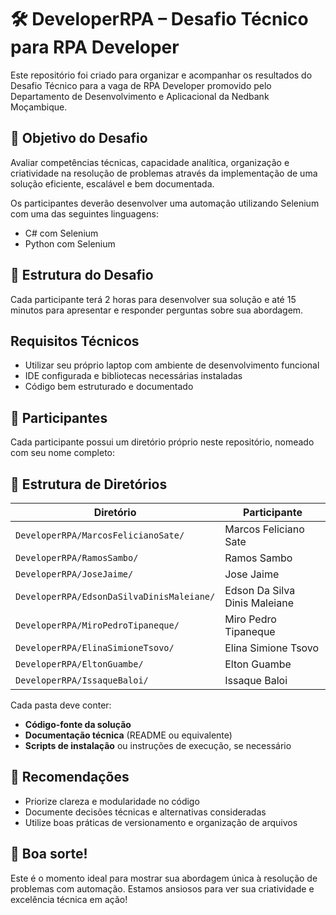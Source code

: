 # 🛠️ DeveloperRPA – Desafio Técnico para RPA Developer

Este repositório foi criado para organizar e acompanhar os resultados do Desafio Técnico para a vaga de RPA Developer promovido pelo Departamento de Desenvolvimento e Aplicacional da Nedbank Moçambique.

## 🎯 Objetivo do Desafio

Avaliar competências técnicas, capacidade analítica, organização e criatividade na resolução de problemas através da implementação de uma solução eficiente, escalável e bem documentada.

Os participantes deverão desenvolver uma automação utilizando Selenium com uma das seguintes linguagens:

- C# com Selenium
- Python com Selenium

## 🧪 Estrutura do Desafio

Cada participante terá 2 horas para desenvolver sua solução e até 15 minutos para apresentar e responder perguntas sobre sua abordagem.

## Requisitos Técnicos

- Utilizar seu próprio laptop com ambiente de desenvolvimento funcional
- IDE configurada e bibliotecas necessárias instaladas
- Código bem estruturado e documentado

## 👥 Participantes

Cada participante possui um diretório próprio neste repositório, nomeado com seu nome completo:

## 📁 Estrutura de Diretórios

| Diretório                          | Participante                          |
|-----------------------------------|---------------------------------------|
| `DeveloperRPA/MarcosFelicianoSate/`       | Marcos Feliciano Sate                 |
| `DeveloperRPA/RamosSambo/`                | Ramos Sambo                          |
| `DeveloperRPA/JoseJaime/`                 | Jose Jaime                           |
| `DeveloperRPA/EdsonDaSilvaDinisMaleiane/` | Edson Da Silva Dinis Maleiane        |
| `DeveloperRPA/MiroPedroTipaneque/` | Miro Pedro Tipaneque        |
| `DeveloperRPA/ElinaSimioneTsovo/` | Elina Simione Tsovo        |
| `DeveloperRPA/EltonGuambe/` | Elton Guambe        |
| `DeveloperRPA/IssaqueBaloi/` | Issaque Baloi        |


Cada pasta deve conter:

- **Código-fonte da solução**
- **Documentação técnica** (README ou equivalente)
- **Scripts de instalação** ou instruções de execução, se necessário

## 📌 Recomendações

- Priorize clareza e modularidade no código
- Documente decisões técnicas e alternativas consideradas
- Utilize boas práticas de versionamento e organização de arquivos

## 🤝 Boa sorte!

Este é o momento ideal para mostrar sua abordagem única à resolução de problemas com automação. Estamos ansiosos para ver sua criatividade e excelência técnica em ação!